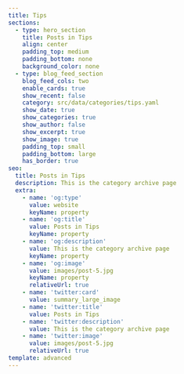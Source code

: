 ```yaml
---
title: Tips
sections:
  - type: hero_section
    title: Posts in Tips
    align: center
    padding_top: medium
    padding_bottom: none
    background_color: none
  - type: blog_feed_section
    blog_feed_cols: two
    enable_cards: true
    show_recent: false
    category: src/data/categories/tips.yaml
    show_date: true
    show_categories: true
    show_author: false
    show_excerpt: true
    show_image: true
    padding_top: small
    padding_bottom: large
    has_border: true
seo:
  title: Posts in Tips
  description: This is the category archive page
  extra:
    - name: 'og:type'
      value: website
      keyName: property
    - name: 'og:title'
      value: Posts in Tips
      keyName: property
    - name: 'og:description'
      value: This is the category archive page
      keyName: property
    - name: 'og:image'
      value: images/post-5.jpg
      keyName: property
      relativeUrl: true
    - name: 'twitter:card'
      value: summary_large_image
    - name: 'twitter:title'
      value: Posts in Tips
    - name: 'twitter:description'
      value: This is the category archive page
    - name: 'twitter:image'
      value: images/post-5.jpg
      relativeUrl: true
template: advanced
---
```

